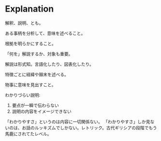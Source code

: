 # Explanation

解釈、説明、とも。

ある事柄を分析して、意味を述べること。

根拠を明らかにすること。

「何を」解説するか、対象も重要。

解説は形式知。言語化したり、図表化したり。

特徴ごとに経緯や顛末を述べる。

物事に意味を見出すこと。

わかりづらい説明:

1. 要点が一瞬で伝わらない
2. 説明の内容をイメージできない

「わかりやすさ」というのは内容に一切関係ない。
「わかりやすさ」しか見ないのは、お話のルッキズムでしかない。レトリック。古代ギリシアの段階でもう馬鹿にされてたレベル。
